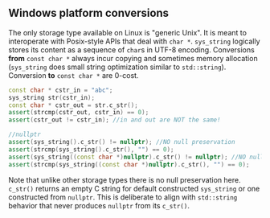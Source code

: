 ## Windows platform conversions

The only storage type available on Linux is "generic Unix". It is meant to interoperate with Posix-style APIs that deal with `char *`.
`sys_string` logically stores its content as a sequence of `char`s in UTF-8 encoding. Conversions **from** `const char *` always incur copying and sometimes memory allocation (`sys_string` does small string optimization similar to `std::string`).
Conversion **to** `const char *` are 0-cost.

```cpp
const char * cstr_in = "abc";
sys_string str(cstr_in);
const char * cstr_out = str.c_str();
assert(strcmp(cstr_out, cstr_in) == 0);
assert(cstr_out != cstr_in); //in and out are NOT the same!

//nullptr
assert(sys_string().c_str() != nullptr); //NO null preservation
assert(strcmp(sys_string().c_str(), "") == 0);
assert(sys_string((const char *)nullptr).c_str() != nullptr); //NO null preservation
assert(strcmp(sys_string((const char *)nullptr).c_str(), "") == 0);
```

Note that unlike other storage types there is no null preservation here. `c_str()` returns an empty C string for default constructed `sys_string` or one constructed from `nullptr`. This is deliberate to align with `std::string` behavior that never produces `nullptr` from its `c_str()`.

